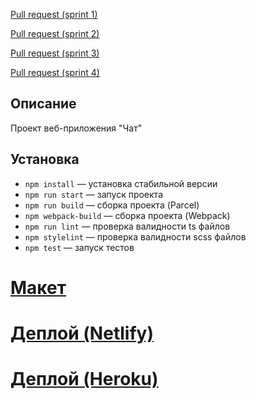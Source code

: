 [Pull request (sprint 1)](https://github.com/Alexey-Smolik/middle.messenger.praktikum.yandex/pull/1)

[Pull request (sprint 2)](https://github.com/Alexey-Smolik/middle.messenger.praktikum.yandex/pull/2)

[Pull request (sprint 3)](https://github.com/Alexey-Smolik/middle.messenger.praktikum.yandex/pull/3)

[Pull request (sprint 4)](https://github.com/Alexey-Smolik/middle.messenger.praktikum.yandex/pull/4)

## Описание

Проект веб-приложения "Чат"

## Установка

- `npm install` — установка стабильной версии
- `npm run start` — запуск проекта
- `npm run build` — сборка проекта (Parcel)
- `npm webpack-build` — сборка проекта (Webpack)
- `npm run lint` — проверка валидности ts файлов
- `npm stylelint` — проверка валидности scss файлов
- `npm test` — запуск тестов


# [Макет](https://www.figma.com/file/9L5QgjcX5uxCiG4SWNDwJm/yandex-chatComponent)
# [Деплой (Netlify)](https://deploy-preview-3--elegant-brown-0a2240.netlify.app/)
# [Деплой (Heroku)](https://pro100-chat.herokuapp.com/)
